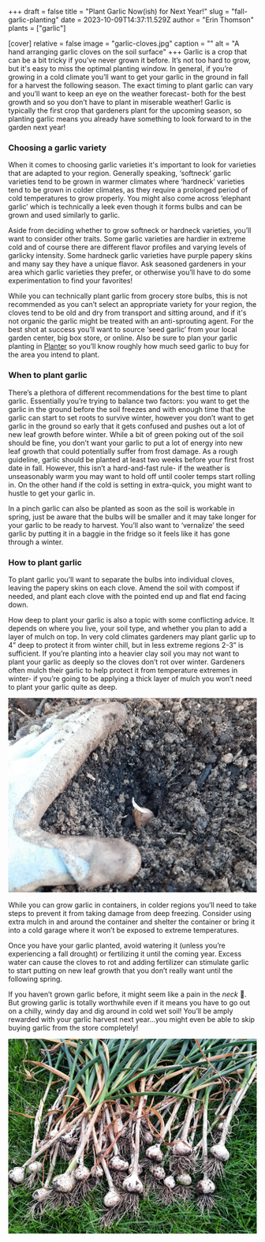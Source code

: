 +++
draft = false
title = "Plant Garlic Now(ish) for Next Year!"
slug = "fall-garlic-planting"
date = 2023-10-09T14:37:11.529Z
author = "Erin Thomson"
plants = ["garlic"]

[cover]
relative = false
image = "garlic-cloves.jpg"
caption = ""
alt = "A hand arranging garlic cloves on the soil surface"
+++
Garlic is a crop that can be a bit tricky if you’ve never grown it before. It’s not too hard to grow, but it's easy to miss the optimal planting window. In general, if you’re growing in a cold climate you’ll want to get your garlic in the ground in fall for a harvest the following season. The exact timing to plant garlic can vary and you’ll want to keep an eye on the weather forecast- both for the best growth and so you don’t have to plant in miserable weather! Garlic is typically the first crop that gardeners plant for the upcoming season, so planting garlic means you already have something to look forward to in the garden next year!

### Choosing a garlic variety

When it comes to choosing garlic varieties it's important to look for varieties that are adapted to your region. Generally speaking, ‘softneck’ garlic varieties tend to be grown in warmer climates where ‘hardneck’ varieties tend to be grown in colder climates, as they require a prolonged period of cold temperatures to grow properly. You might also come across ‘elephant garlic’ which is technically a leek even though it forms bulbs and can be grown and used similarly to garlic.

Aside from deciding whether to grow softneck or hardneck varieties, you’ll want to consider other traits. Some garlic varieties are hardier in extreme cold and of course there are different flavor profiles and varying levels of garlicky intensity. Some hardneck garlic varieties have purple papery skins and many say they have a unique flavor. Ask seasoned gardeners in your area which garlic varieties they prefer, or otherwise you’ll have to do some experimentation to find your favorites!

While you can technically plant garlic from grocery store bulbs, this is not recommended as you can’t select an appropriate variety for your region, the cloves tend to be old and dry from transport and sitting around, and if it's not organic the garlic might be treated with an anti-sprouting agent. For the best shot at success you’ll want to source ‘seed garlic’ from your local garden center, big box store, or online. Also be sure to plan your garlic planting in [Planter](https://planter.garden/gardens) so you’ll know roughly how much seed garlic to buy for the area you intend to plant.

### When to plant garlic

There’s a plethora of different recommendations for the best time to plant garlic. Essentially you’re trying to balance two factors: you want to get the garlic in the ground before the soil freezes and with enough time that the garlic can start to set roots to survive winter, however you don’t want to get garlic in the ground so early that it gets confused and pushes out a lot of new leaf growth before winter. While a bit of green poking out of the soil should be fine, you don’t want your garlic to put a lot of energy into new leaf growth that could potentially suffer from frost damage. As a rough guideline, garlic should be planted at least two weeks before your first frost date in fall. However, this isn’t a hard-and-fast rule- if the weather is unseasonably warm you may want to hold off until cooler temps start rolling in. On the other hand if the cold is setting in extra-quick, you might want to hustle to get your garlic in.

In a pinch garlic can also be planted as soon as the soil is workable in spring, just be aware that the bulbs will be smaller and it may take longer for your garlic to be ready to harvest. You’ll also want to ‘vernalize’ the seed garlic by putting it in a baggie in the fridge so it feels like it has gone through a winter.

### How to plant garlic

To plant garlic you’ll want to separate the bulbs into individual cloves, leaving the papery skins on each clove. Amend the soil with compost if needed, and plant each clove with the pointed end up and flat end facing down.

How deep to plant your garlic is also a topic with some conflicting advice. It depends on where you live, your soil type, and whether you plan to add a layer of mulch on top. In very cold climates gardeners may plant garlic up to 4” deep to protect it from winter chill, but in less extreme regions 2-3” is sufficient. If you’re planting into a heavier clay soil you may not want to plant your garlic as deeply so the cloves don’t rot over winter. Gardeners often mulch their garlic to help protect it from temperature extremes in winter- if you’re going to be applying a thick layer of mulch you won’t need to plant your garlic quite as deep.

![A gloved hand covering a garlic clove with soil](planting-garlic.jpg)

While you can grow garlic in containers, in colder regions you’ll need to take steps to prevent it from taking damage from deep freezing. Consider using extra mulch in and around the container and shelter the container or bring it into a cold garage where it won’t be exposed to extreme temperatures.

Once you have your garlic planted, avoid watering it (unless you’re experiencing a fall drought) or fertilizing it until the coming year. Excess water can cause the cloves to rot and adding fertilizer can stimulate garlic to start putting on new leaf growth that you don’t really want until the following spring.

If you haven’t grown garlic before, it might seem like a pain in the *neck* 🙂. But growing garlic is totally worthwhile even if it means you have to go out on a chilly, windy day and dig around in cold wet soil! You’ll be amply rewarded with your garlic harvest next year…you might even be able to skip buying garlic from the store completely!

![Several newly-harvested garlic plants laid out on the grass](garlic-harvest.jpg)